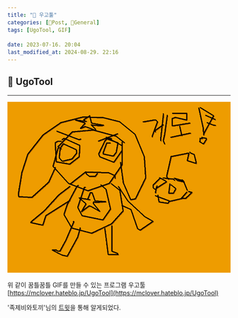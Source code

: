 ```yaml
---
title: "🥑 우고툴"
categories: [📀Post, 🥑General]
tags: [UgoTool, GIF]

date: 2023-07-16. 20:04
last_modified_at: 2024-08-29. 22:16
---
```


## 📀 UgoTool

---

![게로](/assets/img/2023/230716_0000.gif)

위 같이 꿈틀꿈틀 GIF를 만들 수 있는 프로그램 우고툴  
[https://mclover.hateblo.jp/UgoTool](https://mclover.hateblo.jp/UgoTool)  

'족제비와토끼'님의 [트윗](https://twitter.com/_weaselrabbit/status/1668169406072123392?s=20)을 통해 알게되었다.  
